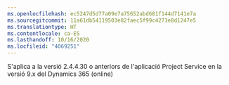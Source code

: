 ```yaml
---
ms.openlocfilehash: ec5247d5d77a09e7a75652abd681f144d7141e7a
ms.sourcegitcommit: 11a61db54119503e82faec5f99c4273e8d1247e5
ms.translationtype: HT
ms.contentlocale: ca-ES
ms.lasthandoff: 10/16/2020
ms.locfileid: "4069251"
---
```

S'aplica a la versió 2.4.4.30 o anteriors de l'aplicació Project Service en la versió 9.x del Dynamics 365 (online)

